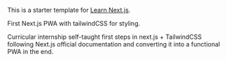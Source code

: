 This is a starter template for [Learn Next.js](https://nextjs.org/learn).

First Next.js PWA with tailwindCSS for styling.

Curricular internship self-taught first steps in next.js + TailwindCSS following Next.js official documentation and converting it into a functional PWA in the end.
